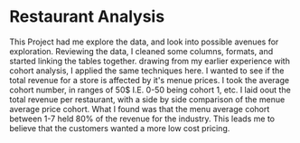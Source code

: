 # Restaurant Analysis

This Project had me explore the data, and look into possible avenues for exploration. Reviewing the data, I cleaned some columns, formats, and started linking the tables together. drawing from my earlier experience with cohort analysis, I applied the same techniques here. I wanted to see if the total revenue for a store is affected by it's menue prices. I took the average cohort number, in ranges of 50$ I.E. 0-50 being cohort 1, etc. I laid oout the total revenue per restaurant, with a side by side comparison of the menue average price cohort. What I found was that the menu average cohort between 1-7 held 80% of the revenue for the industry. This leads me to believe that the customers wanted a more low cost pricing.